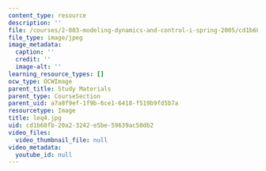 ```yaml
---
content_type: resource
description: ''
file: /courses/2-003-modeling-dynamics-and-control-i-spring-2005/cd1b68fb20a23242e5be59639ac50db2_leq4.jpg
file_type: image/jpeg
image_metadata:
  caption: ''
  credit: ''
  image-alt: ''
learning_resource_types: []
ocw_type: OCWImage
parent_title: Study Materials
parent_type: CourseSection
parent_uid: a7a8f9ef-1f9b-6ce1-6418-f519b9fd5b7a
resourcetype: Image
title: leq4.jpg
uid: cd1b68fb-20a2-3242-e5be-59639ac50db2
video_files:
  video_thumbnail_file: null
video_metadata:
  youtube_id: null
---
```

